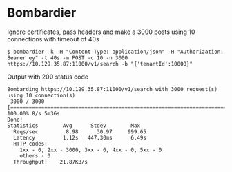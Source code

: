 # Bombardier

Ignore certificates, pass headers and make a 3000 posts using 10 connections with timeout of 40s

```
$ bombardier -k -H "Content-Type: application/json" -H "Authorization: Bearer ey" -t 40s -m POST -c 10 -n 3000 https://10.129.35.87:11000/v1/search -b "{'tenantId':10000}"
```

Output with 200 status code
```
Bombarding https://10.129.35.87:11000/v1/search with 3000 request(s) using 10 connection(s)
 3000 / 3000 [=========================================================================================================================================================================================] 100.00% 8/s 5m36s
Done!
Statistics        Avg      Stdev        Max
  Reqs/sec         8.98      30.97     999.65
  Latency         1.12s   447.30ms      6.49s
  HTTP codes:
    1xx - 0, 2xx - 3000, 3xx - 0, 4xx - 0, 5xx - 0
    others - 0
  Throughput:    21.87KB/s
```
